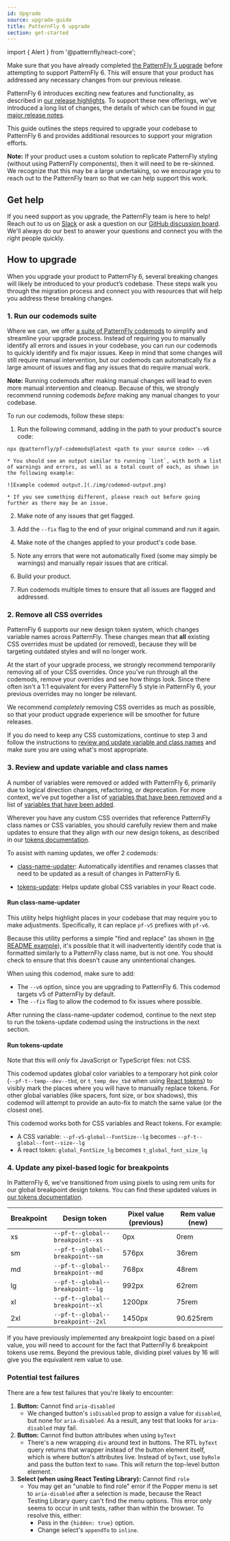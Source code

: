 ```yaml
---
id: Upgrade
source: upgrade-guide
title: PatternFly 6 upgrade
section: get-started
---
```

import { Alert } from '@patternfly/react-core';

<Alert variant="info" isInline title="Before you upgrade"> Make sure that you have already completed [the PatternFly 5 upgrade](https://www.patternfly.org/get-started/upgrade) before attempting to support PatternFly 6. This will ensure that your product has addressed any necessary changes from our previous release.
</Alert>

PatternFly 6 introduces exciting new features and functionality, as described in [our release highlights](/get-started/release-highlights). To support these new offerings, we've introduced a long list of changes, the details of which can be found in [our major release notes](/get-started/upgrade/release-notes). 

This guide outlines the steps required to upgrade your codebase to PatternFly 6 and provides additional resources to support your migration efforts.  

**Note:** If your product uses a custom solution to replicate PatternFly styling (without using PatternFly components), then it will need to be re-skinned. We recognize that this may be a large undertaking, so we encourage you to reach out to the PatternFly team so that we can help support this work. 

## Get help 

If you need support as you upgrade, the PatternFly team is here to help! Reach out to us on [Slack](https://join.slack.com/t/patternfly/shared_invite/zt-1npmqswgk-bF2R1E2rglV8jz5DNTezMQ) or ask a question on our [GitHub discussion board](https://github.com/orgs/patternfly/discussions). We'll always do our best to answer your questions and connect you with the right people quickly. 

## How to upgrade

When you upgrade your product to PatternFly 6, several breaking changes will likely be introduced to your product’s codebase. These steps walk you through the migration process and connect you with resources that will help you address these breaking changes.

### 1. Run our codemods suite

Where we can, we offer [a suite of PatternFly codemods](https://github.com/patternfly/pf-codemods/) to simplify and streamline your upgrade process. Instead of requiring you to manually identify all errors and issues in your codebase, you can run our codemods to quickly identify and fix major issues. Keep in mind that some changes will still require manual intervention, but our codemods can automatically fix a large amount of issues and flag any issues that do require manual work.

**Note:** Running codemods after making manual changes will lead to even more manual intervention and cleanup. Because of this, we strongly recommend running codemods _before_ making any manual changes to your codebase.

To run our codemods, follow these steps: 

1. Run the following command, adding in the path to your product's source code: 

  `npx @patternfly/pf-codemods@latest <path to your source code> --v6`

    * You should see an output similar to running `lint`, with both a list of warnings and errors, as well as a total count of each, as shown in the following example:
    
    ![Example codemod output.](./img/codemod-output.png)

    * If you see something different, please reach out before going further as there may be an issue.

2. Make note of any issues that get flagged.

3. Add the `--fix` flag to the end of your original command and run it again. 

4. Make note of the changes applied to your product's code base.

5. Note any errors that were not automatically fixed (some may simply be warnings) and manually repair issues that are critical.

6. Build your product.

7. Run codemods multiple times to ensure that all issues are flagged and addressed.

### 2. Remove all CSS overrides

PatternFly 6 supports our new design token system, which changes variable names across PatternFly. These changes mean that **all** existing CSS overrides must be updated (or removed), because they will be targeting outdated styles and will no longer work. 

At the start of your upgrade process, we strongly recommend temporarily removing all of your CSS overrides. Once you've run through all the codemods, remove your overrides and see how things look. Since there often isn't a 1:1 equivalent for every PatternFly 5 style in PatternFly 6, your previous overrides may no longer be relevant. 

We recommend *completely* removing CSS overrides as much as possible, so that your product upgrade experience will be smoother for future releases. 

If you do need to keep any CSS customizations, continue to step 3 and follow the instructions to [review and update variable and class names](#3-review-and-update-variable-and-class-names) and make sure you are using what's most appropriate.

### 3. Review and update variable and class names
A number of variables were removed or added with PatternFly 6, primarily due to logical direction changes, refactoring, or deprecation. For more context, we've put together a list of [variables that have been removed](https://docs.google.com/spreadsheets/d/e/2PACX-1vQQLWzMGQTAFHr6ClxoOZPpSNhP-frqu9w0DBzFJG0SOyBKKvjVV5wqz2o_Nh6jnO73oiXH259t5-V0/pubhtml?gid=673459372&single=true) and a list of [variables that have been added](https://docs.google.com/spreadsheets/d/e/2PACX-1vQQLWzMGQTAFHr6ClxoOZPpSNhP-frqu9w0DBzFJG0SOyBKKvjVV5wqz2o_Nh6jnO73oiXH259t5-V0/pubhtml?gid=0&single=true).

Wherever you have any custom CSS overrides that reference PatternFly class names or CSS variables, you should carefully review them and make updates to ensure that they align with our new design tokens, as described in our [tokens documentation](/tokens/all-patternfly-tokens). 

To assist with naming updates, we offer 2 codemods: 
- [class-name-updater](https://github.com/patternfly/pf-codemods/tree/main/packages/class-name-updater): Automatically identifies and renames classes that need to be updated as a result of changes in PatternFly 6.

- [tokens-update](https://github.com/patternfly/pf-codemods?tab=readme-ov-file#tokens-update): Helps update global CSS variables in your React code.

#### Run class-name-updater
This utility helps highlight places in your codebase that may require you to make adjustments. Specifically, it can replace `pf-v5` prefixes with `pf-v6`. 

Because this utility performs a simple "find and replace" (as shown in [the README example](https://github.com/patternfly/pf-codemods/tree/main/packages/class-name-updater#example)), it's possible that it will inadvertently identify code that is formatted similarly to a PatternFly class name, but is not one. You should check to ensure that this doesn't cause any unintentional changes.

When using this codemod, make sure to add: 
- The `--v6` option, since you are upgrading to PatternFly 6. This codemod targets v5 of PatternFly by default.
- The `--fix` flag to allow the codemod to fix issues where possible.

After running the class-name-updater codemod, continue to the next step to run the tokens-update codemod using the instructions in the next section.

#### Run tokens-update
Note that this will *only* fix JavaScript or TypeScript files: not CSS. 

This codemod updates global color variables to a temporary hot pink color (`--pf-t--temp--dev--tbd`, or `t_temp_dev_tbd` when using [React tokens](/tokens/develop-with-tokens#react-tokens)) to visibly mark the places where you will have to manually replace tokens. For other global variables (like spacers, font size, or box shadows), this codemod will attempt to provide an auto-fix to match the same value (or the closest one).

This codemod works both for CSS variables and React tokens. For example:
- A CSS variable: `--pf-v5-global--FontSize--lg` becomes `--pf-t--global--font--size--lg`
- A react token: `global_FontSize_lg` becomes `t_global_font_size_lg`

### 4. Update any pixel-based logic for breakpoints

In PatternFly 6, we've transitioned from using pixels to using rem units for our global breakpoint design tokens. You can find these updated values in [our tokens documentation](/tokens/all-patternfly-tokens).

Breakpoint | Design token | Pixel value (previous) | Rem value (new) |
| --- | --- | --- | --- |
| xs |`--pf-t--global--breakpoint--xs` | 0px | 0rem
| sm |`--pf-t--global--breakpoint--sm` | 576px | 36rem
| md |`--pf-t--global--breakpoint--md` | 768px | 48rem
| lg |`--pf-t--global--breakpoint--lg` | 992px | 62rem
| xl |`--pf-t--global--breakpoint--xl` | 1200px | 75rem
| 2xl |`--pf-t--global--breakpoint--2xl` | 1450px | 90.625rem

If you have previously implemented any breakpoint logic based on a pixel value, you will need to account for the fact that PatternFly 6 breakpoint tokens use rems. Beyond the previous table, dividing pixel values by 16 will give you the equivalent rem value to use.

### Potential test failures

There are a few test failures that you're likely to encounter: 

1. **Button:** Cannot find `aria-disabled`
    - We changed button's `isDisabled` prop to assign a value for `disabled`, but none for `aria-disabled`. As a result, any test that looks for `aria-disabled` may fail.
1. **Button:** Cannot find button attributes when using `byText`
    - There's a new wrapping `div` around text in buttons. The RTL `byText` query returns that wrapper instead of the button element itself, which is where button's attributes live. Instead of `byText`, use `byRole` and pass the button text to `name`. This will return the top-level button element.
1. **Select (when using React Testing Library):** Cannot find `role`
    - You may get an "unable to find role" error if the Popper menu is set to `aria-disabled` after a selection is made, because the React Testing Library query can't find the menu options. This error only seems to occur in unit tests, rather than within the browser. To resolve this, either: 
        - Pass in the `{hidden: true}` option. 
        - Change select's `appendTo` to `inline`.